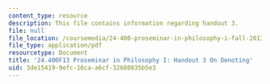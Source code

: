 ```yaml
---
content_type: resource
description: This file contains information regarding handout 3.
file: null
file_location: /coursemedia/24-400-proseminar-in-philosophy-i-fall-2013/3de154199efc16caa6cf32680835b5e3_MIT24_400F13_Handout3.pdf
file_type: application/pdf
resourcetype: Document
title: '24.400F13 Proseminar in Philosophy I: Handout 3 On Denoting'
uid: 3de15419-9efc-16ca-a6cf-32680835b5e3
---
```

